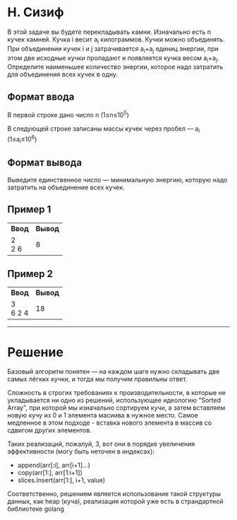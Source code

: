 # H. Сизиф

В этой задаче вы будете перекладывать камни. Изначально есть n кучек камней. Кучка i весит a<sub>i</sub> килограммов. Кучки можно объединять. При объединении кучек i и j затрачивается a<sub>i</sub>+a<sub>j</sub> единиц энергии, при этом две исходные кучки пропадают и появляется кучка весом a<sub>i</sub>+a<sub>j</sub>. Определите наименьшее количество энергии, которое надо затратить для объединения всех кучек в одну.

## Формат ввода

В первой строке дано число n (1≤n≤10<sup>5</sup>)

В следующей строке записаны массы кучек через пробел — a<sub>i</sub> (1≤a<sub>i</sub>≤10<sup>6</sup>)

## Формат вывода

Выведите единственное число — минимальную энергию, которую надо затратить на объединение всех кучек.

## Пример 1
<table>
<tr><td><b>Ввод</b></td><td><b>Вывод</b></td></tr>
<tr><td>2<br>
2 6
</td><td>8</td></tr>
</table>

## Пример 2
<table>
<tr><td><b>Ввод</b></td><td><b>Вывод</b></td></tr>
<tr><td>3<br>
6 2 4
</td><td>18</td></tr>
</table>

---
# Решение

Базовый алгоритм понятен — на каждом шаге нужно складывать две самых лёгких кучки, и тогда мы получим правильны ответ.

Сложность в строгих требованиях к производительности, в которые не укладывается ни одно из решений, использующее идеологию "Sorted Array", при которой мы изначально сортируем кучи, а затем вставляем новую кучу из 0 и 1 элемента масиива в нужное место. Самое медленное в этом подходе - вставка нового элемента в массив со сдвигом других элементов.

Таких реализаций, пожалуй, 3, вот они в порядке увеличения эффективности (могу быть неточен в индексах):
* append(arr[:i], arr[i+1]...)
* copy(arr[1:], arr[1:i+1])
* slices.Insert(arr[1:], i+1, value)

Соответственно, решением является использование такой структуры данных, как heap (куча), реализация которой уже есть в страндартной библиотеке golang
